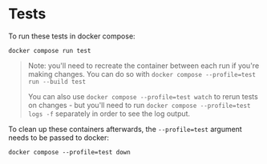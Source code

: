 # Tests

To run these tests in docker compose:

```
docker compose run test
```

> Note: you'll need to recreate the container between each run if you're making changes. You can do so with `docker compose --profile=test run --build test`
>
> You can also use `docker compose --profile=test watch` to rerun tests on changes - but you'll need to run `docker compose --profile=test logs -f` separately in order to see the log output.

To clean up these containers afterwards, the `--profile=test` argument needs to be passed to docker:

```
docker compose --profile=test down
```
